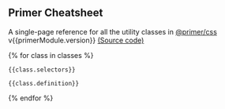 <html>
<head>
  <link rel="stylesheet" href="primer.css">
</head>

<body>
  <article class="markdown-body p-5">

  <div class="container-lg pl-4">
    <h1 class=" border-0">Primer Cheatsheet</h1>
    <p class="f3">A single-page reference for all the utility classes in 
    <a href="https://github.com/primer/css">@primer/css</a> 
    <span class="text-gray-light"> v{{primerModule.version}}</span>
    <a href="https://github.com/zeke/primer-cheatsheet">(Source code)</a>
    </p>
  </div>

  {% for class in classes %}
  <div class="container-lg clearfix border-top">
    <div class="col-5 float-left border-right p-4">
      <code>{{class.selectors}}</code>
    </div>
    <div class="col-7 float-left">
      <pre><code>{{class.definition}}</code></pre>
    </div>
  </div>
  {% endfor %}

  </article>
</body>
<html>